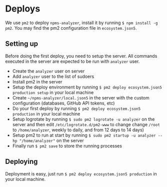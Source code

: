 # Deploys

We use `pm2` to deploy `npms-analyzer`, install it by running `$ npm install -g pm2`. You may find the pm2 configuration file in `ecosystem.json5`.


## Setting up

Before doing the first deploy, you need to setup the server. All commands executed in the server are expected to be run with `analyzer` user.

- Create the `analyzer` user on server
- Add `analyzer` user to the list of sudoers
- Install pm2 in the server
- Setup the deploy environment by running `$ pm2 deploy ecosystem.json5 production setup` in your local machine
- Create `~/npms-analyzer/local.json5` in the server with the custom configuration (databases, GitHub API tokens, etc)
- Do your first deploy by running `$ pm2 deploy ecosystem.json5 production` in your local machine
- Setup logrotate by running `$ sudo pm2 logrotate -u analyzer` on the server and then edit `/etc/logrotate.d/pm2-www` to change change `/root` to `/home/analyzer`, weekly to daily, and from 12 days to 14 days)
- Setup pm2 to run at start by running `$ sudo pm2 startup -u analyzer --hp "/home/analyzer"` on the server
- Finally run `$ pm2 save` to store the running processes


## Deploying

Deployment is easy, just run `$ pm2 deploy ecosystem.json5 production` in your local machine.

